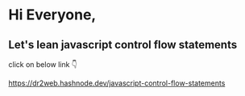 # Hi Everyone, 

## Let's lean javascript control flow statements   
 
 click on below link 👇   
 
 
 https://dr2web.hashnode.dev/javascript-control-flow-statements

